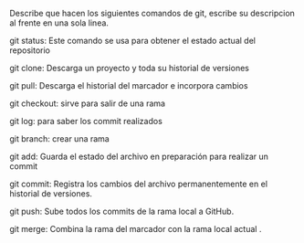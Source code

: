 Describe que hacen los siguientes comandos de git, escribe su descripcion al frente en una sola linea.

git status: Este comando se usa para obtener el estado actual del repositorio

git clone: Descarga un proyecto y toda su historial de versiones

git pull: Descarga el historial del marcador e incorpora cambios

git checkout: sirve para salir de una rama

git log: para saber los commit realizados

git branch: crear una rama

git add: Guarda el estado del archivo en preparación para realizar un commit

git commit: Registra los cambios del archivo permanentemente en el historial de versiones.

git push: Sube todos los commits de la rama local a GitHub.

git merge: Combina la rama del marcador con la rama local actual .